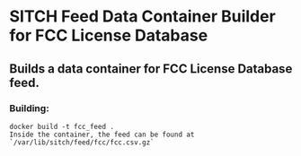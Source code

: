 # SITCH Feed Data Container Builder for FCC License Database

## Builds a data container for FCC License Database feed.

### Building:

```
docker build -t fcc_feed .
Inside the container, the feed can be found at
`/var/lib/sitch/feed/fcc/fcc.csv.gz`
```
